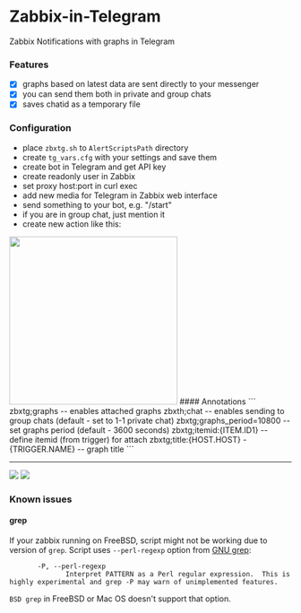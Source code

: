 # Zabbix-in-Telegram
Zabbix Notifications with graphs in Telegram

### Features
- [x] graphs based on latest data are sent directly to your messenger
- [x] you can send them both in private and group chats
- [x] saves chatid as a temporary file

### Configuration
 * place `zbxtg.sh` to `AlertScriptsPath` directory
 * create `tg_vars.cfg` with your settings and save them
  * create bot in Telegram and get API key
  * create readonly user in Zabbix
  * set proxy host:port in curl exec
 * add new media for Telegram in Zabbix web interface
 * send something to your bot, e.g. "/start"
  * if you are in group chat, just mention it
 * create new action like this:

<img src="http://i.imgur.com/ZNKtBUX.png" width="300px">
#### Annotations
```
zbxtg;graphs -- enables attached graphs
zbxth;chat -- enables sending to group chats (default - set to 1-1 private chat)
zbxtg;graphs_period=10800 -- set graphs period (default - 3600 seconds)
zbxtg;itemid:{ITEM.ID1} -- define itemid (from trigger) for attach
zbxtg;title:{HOST.HOST} - {TRIGGER.NAME} -- graph title
```

---

![](http://i.imgur.com/1T4aHuf.png)
![](http://i.imgur.com/5ZPyvoe.png)

### Known issues

#### grep
If your zabbix running on FreeBSD, script might not be working due to version of `grep`.
Script uses `--perl-regexp` option from [GNU grep](http://git.sv.gnu.org/cgit/grep.git):
```
       -P, --perl-regexp
              Interpret PATTERN as a Perl regular expression.  This is highly experimental and grep -P may warn of unimplemented features.
```
`BSD grep` in FreeBSD or Mac OS doesn't support that option.
